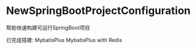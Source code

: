 # NewSpringBootProjectConfiguration
帮助快速构建可运行SpringBoot项目

已完成搭建:
MybatisPlus
MybatisPlus with Redis

